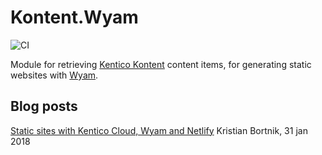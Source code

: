 # Kontent.Wyam

![CI](https://github.com/alanta/Kontent.Wyam/workflows/CI/badge.svg?branch=master)

Module for retrieving [Kentico Kontent](https://kontent.ai) content items, for generating static websites with [Wyam](https://wyam.io).

## Blog posts

[Static sites with Kentico Cloud, Wyam and Netlify](https://www.kenticotricks.com/blog/static-sites-with-kentico-cloud) Kristian Bortnik, 31 jan 2018
